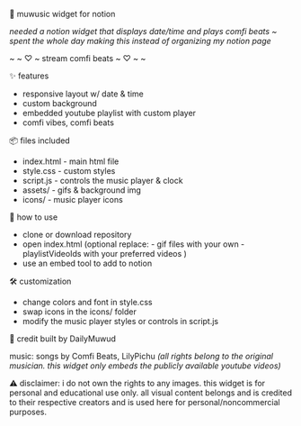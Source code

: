 🧸 muwusic widget for notion

_needed a notion widget that displays date/time and plays comfi beats ~ spent the whole day making this instead of organizing my notion page_

~ ~ ♡ ~ stream comfi beats ~ ♡ ~ ~

✨ features
- responsive layout w/ date & time
- custom background
- embedded youtube playlist with custom player
- comfi vibes, comfi beats

📦 files included
- index.html - main html file
- style.css - custom styles
- script.js - controls the music player & clock
- assets/ - gifs & background img
- icons/ - music player icons

📝 how to use
- clone or download repository
- open index.html
(optional replace:
          - gif files with your own
          - playlistVideoIds with your preferred videos
)
- use an embed tool to add to notion

🛠️ customization
- change colors and font in style.css
- swap icons in the icons/ folder
- modify the music player styles or controls in script.js

🧡 credit
built by DailyMuwud

music: songs by Comfi Beats, LilyPichu
 _(all rights belong to the original musician. this widget only embeds the publicly available youtube videos)_

⚠️ disclaimer: i do not own the rights to any images. this widget is for personal and educational use only.
    all visual content belongs and is credited to their respective creators and is used here for personal/noncommercial purposes.
